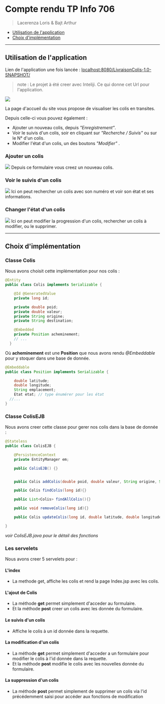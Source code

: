# Compte rendu TP Info 706
> Lacerenza Loris & Bajt Arthur
- <a href="#1">Utilisation de l'application</a>
- <a href="#2">Choix d'implémentation</a>

---

<h2 id="1">Utilisation de l'application</h2>

Lien de l'application une fois lancée :
<a href="localhost:8080/LivraisonColis-1.0-SNAPSHOT/">localhost:8080/LivraisonColis-1.0-SNAPSHOT/</a>

> note : Le projet à été creer avec Inteliji. Ce qui donne cet Url pour l'application.

<img src="img/index.png"/>

La page d'accueil du site vous propose de visualiser les colis en transites.

Depuis celle-ci vous pouvez également :
- Ajouter un nouveau colis, depuis *"Enregistrement"*.
- Voir le suivis d'un colis, soir en cliquant sur *"Recherche / Suivis"* ou sur le N° d'un colis.
- Modifier l'état d'un colis, un des boutons *"Modifier"* .

### Ajouter un colis
<img src="img/Enregistrement.png"/>
Depuis ce formulaire vous creez un nouveau colis.

### Voir le suivis d'un colis
<img src="img/Suivis.png"/>
Ici on peut rechercher un colis avec son numéro et voir son état et ses informations.

### Changer l'état d'un colis
<img src="img/Progression.png"/>
Ici on peut modifier la progression d'un colis, rechercher un colis à modifier, ou le supprimer.

---

<h2 id="2">Choix d'implémentation</h2>

### Classe Colis
Nous avons choisit cette implémentation pour nos colis :
```java
@Entity
public class Colis implements Serializable {

	@Id @GeneratedValue
	private long id;

    private double poid;
    private double valeur;
    private String origine;
    private String destination;

    @Embedded
    private Position acheminement;
    // ...
  }
```

Où **acheminement** est une **Position** que nous avons rendu *@Embeddable* pour y stoquer dans une base de donnée.
```java
@Embeddable
public class Position implements Serializable {

	double latitude;
	double longitude;
	String emplacement;
	Etat etat; // type énumérer pour les état
  //...
}
```


### Classe ColisEJB
Nous avons creer cette classe pour gerer nos colis dans la base de donnée :
```java
@Stateless
public class ColisEJB {

	@PersistenceContext
	private EntityManager em;

	public ColisEJB() {}


    public Colis addColis(double poid, double valeur, String origine, String destination, Position acheminement) {}

    public Colis findColis(long id){}

    public List<Colis> findAllColis(){}

    public void removeColis(long id){}

    public Colis updateColis(long id, double latitude, double longitude, String emplacement, Etat etat) {}

}
```
*voir ColisEJB.java pour le détail des fonctions*


### Les servelets
Nous avons creer 5 servelets pour :

#### L'index
- La methode get, affiche les colis et rend la page Index.jsp avec les colis.

#### L'ajout de Colis
- La méthode **get** permet simplement d'acceder au formulaire.
- Et la méthode **post** creer un colis avec les donnée du formulaire.

#### Le suivis d'un colis
- Affiche le colis à un id donnée dans la requette.

#### La modification d'un colis
- La méthode **get** permet simplement d'acceder a un formulaire pour modifier le colis à l'id donnée dans la requette.
- Et la méthode **post** modifie le colis avec les nouvelles donnée du formulaire.

#### La suppression d'un colis
- La méthode **post** permet simplement de supprimer un colis via l'id précédemment saisi pour accéder aux fonctions de modification
